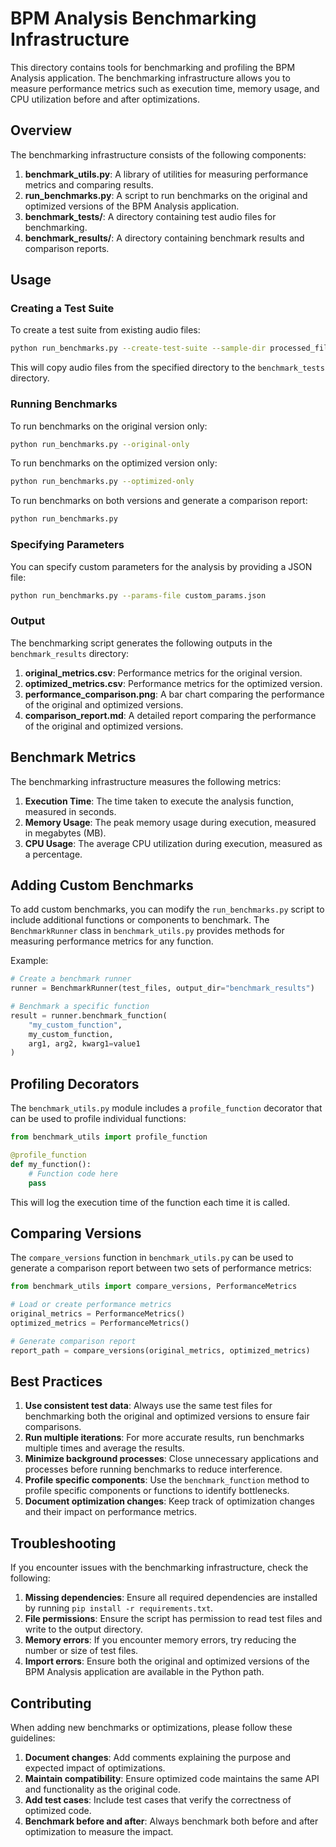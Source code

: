 # BPM Analysis Benchmarking Infrastructure

This directory contains tools for benchmarking and profiling the BPM Analysis application. The benchmarking infrastructure allows you to measure performance metrics such as execution time, memory usage, and CPU utilization before and after optimizations.

## Overview

The benchmarking infrastructure consists of the following components:

1. **benchmark_utils.py**: A library of utilities for measuring performance metrics and comparing results.
2. **run_benchmarks.py**: A script to run benchmarks on the original and optimized versions of the BPM Analysis application.
3. **benchmark_tests/**: A directory containing test audio files for benchmarking.
4. **benchmark_results/**: A directory containing benchmark results and comparison reports.

## Usage

### Creating a Test Suite

To create a test suite from existing audio files:

```bash
python run_benchmarks.py --create-test-suite --sample-dir processed_files
```

This will copy audio files from the specified directory to the `benchmark_tests` directory.

### Running Benchmarks

To run benchmarks on the original version only:

```bash
python run_benchmarks.py --original-only
```

To run benchmarks on the optimized version only:

```bash
python run_benchmarks.py --optimized-only
```

To run benchmarks on both versions and generate a comparison report:

```bash
python run_benchmarks.py
```

### Specifying Parameters

You can specify custom parameters for the analysis by providing a JSON file:

```bash
python run_benchmarks.py --params-file custom_params.json
```

### Output

The benchmarking script generates the following outputs in the `benchmark_results` directory:

1. **original_metrics.csv**: Performance metrics for the original version.
2. **optimized_metrics.csv**: Performance metrics for the optimized version.
3. **performance_comparison.png**: A bar chart comparing the performance of the original and optimized versions.
4. **comparison_report.md**: A detailed report comparing the performance of the original and optimized versions.

## Benchmark Metrics

The benchmarking infrastructure measures the following metrics:

1. **Execution Time**: The time taken to execute the analysis function, measured in seconds.
2. **Memory Usage**: The peak memory usage during execution, measured in megabytes (MB).
3. **CPU Usage**: The average CPU utilization during execution, measured as a percentage.

## Adding Custom Benchmarks

To add custom benchmarks, you can modify the `run_benchmarks.py` script to include additional functions or components to benchmark. The `BenchmarkRunner` class in `benchmark_utils.py` provides methods for measuring performance metrics for any function.

Example:

```python
# Create a benchmark runner
runner = BenchmarkRunner(test_files, output_dir="benchmark_results")

# Benchmark a specific function
result = runner.benchmark_function(
    "my_custom_function",
    my_custom_function,
    arg1, arg2, kwarg1=value1
)
```

## Profiling Decorators

The `benchmark_utils.py` module includes a `profile_function` decorator that can be used to profile individual functions:

```python
from benchmark_utils import profile_function

@profile_function
def my_function():
    # Function code here
    pass
```

This will log the execution time of the function each time it is called.

## Comparing Versions

The `compare_versions` function in `benchmark_utils.py` can be used to generate a comparison report between two sets of performance metrics:

```python
from benchmark_utils import compare_versions, PerformanceMetrics

# Load or create performance metrics
original_metrics = PerformanceMetrics()
optimized_metrics = PerformanceMetrics()

# Generate comparison report
report_path = compare_versions(original_metrics, optimized_metrics)
```

## Best Practices

1. **Use consistent test data**: Always use the same test files for benchmarking both the original and optimized versions to ensure fair comparisons.
2. **Run multiple iterations**: For more accurate results, run benchmarks multiple times and average the results.
3. **Minimize background processes**: Close unnecessary applications and processes before running benchmarks to reduce interference.
4. **Profile specific components**: Use the `benchmark_function` method to profile specific components or functions to identify bottlenecks.
5. **Document optimization changes**: Keep track of optimization changes and their impact on performance metrics.

## Troubleshooting

If you encounter issues with the benchmarking infrastructure, check the following:

1. **Missing dependencies**: Ensure all required dependencies are installed by running `pip install -r requirements.txt`.
2. **File permissions**: Ensure the script has permission to read test files and write to the output directory.
3. **Memory errors**: If you encounter memory errors, try reducing the number or size of test files.
4. **Import errors**: Ensure both the original and optimized versions of the BPM Analysis application are available in the Python path.

## Contributing

When adding new benchmarks or optimizations, please follow these guidelines:

1. **Document changes**: Add comments explaining the purpose and expected impact of optimizations.
2. **Maintain compatibility**: Ensure optimized code maintains the same API and functionality as the original code.
3. **Add test cases**: Include test cases that verify the correctness of optimized code.
4. **Benchmark before and after**: Always benchmark both before and after optimization to measure the impact.
